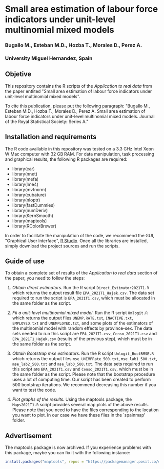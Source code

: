 
# Small area estimation of labour force indicators under unit-level multinomial mixed models

### Bugallo M., Esteban M.D., Hozba T., Morales D., Perez A.

### University Miguel Hernandez, Spain

## Objetive

This repository contains the R scripts of the *Application to real data* from the paper entlited "Small area estimation of labour force indicators under unit-level multinomial mixed models".

To cite this publication, please put the following paragraph: "Bugallo M., Esteban M.D., Hozba T., Morales D., Perez A. Small area estimation of labour force indicators under unit-level multinomial mixed models. Journal of the Royal Statistical Society: Series A."

## Installation and requirements

The R code available in this repository was tested on a 3.3 GHz Intel Xeon W  Mac computer with 32 GB RAM. For data manipulation, task processing and graphical results, the following R packages are required:

-   library(car)
-   library(nnet)
-   library(mefa)
-   library(lme4)
-   library(mvtnorm)
-   library(cubature)
-   library(nloptr)
-   library(fastDummies)
-   library(numDeriv)
-   library(KernSmooth)
-   library(maptools)
-   library(RColorBrewer)

In order to facilitate the manipulation of the code, we recommend the GUI, "Graphical User Interface", [R Studio](https://posit.co/downloads/). Once all the libraries are installed, simply download the project sources and run the scripts.

## Guide of use

To obtain a complete set of results of the *Application to real data* section of the paper, you need to follow the steps:

1.  *Obtain direct estimators*. Run the R script `Direct_Estimator2021T1.R` which returns the output result file `EPA_2021T1_Hajek.csv`. The data set required to run the script is `EPA_2021T1.csv`, which must be allocated in the same folder as the script.

2.  *Fit a unit-level multinomial mixed model*. Run the R script `Umlogit.R` which returns the output files `UNEMP.RATE.txt`, `INACTIVE.txt`, `EMPLOYED.txt` and `UNEMPLOYED.txt`, and some plots of the estimators of the multinomial model with random effects by province-sex. The data sets needed to run this script are `EPA_2021T1.csv`, `Censo_2021T1.csv` and `EPA_2021T1_Hajek.csv` (results of the previous step), which must be in the same folder as the script.

3.  *Obtain Bootstrap mse estimators*. Run the R script `Umlogit_BootRMSE.R` which returns the output files `mse_UNEMPRate_500.txt`, `mse_lab1_500.txt`, `mse_lab2_500.txt` and `mse_lab3_500.txt`. The data sets required to run this script are `EPA_2021T1.csv` and `Censo_2021T1.csv`, which must be in the same folder as the script. Please note that the bootstrap procedure uses a lot of computing time. Our script has been created to perform 500 bootstrap iterations. We recommend decreasing this number if you want to test the code.

4.  *Plot graphs of the results*. Using the maptools package, the `Maps2021T1.R` script provides several map plots of the above results. Please note that you need to have the files corresponding to the location you want to plot. In our case we have these files in the `spainmap' folder.


## Advertisement

The maptools package is now archived. If you experience problems with this package, maybe you can fix it with the following instance:

``` r
install.packages("maptools", repos = "https://packagemanager.posit.co/cran/2023-10-13")
```
